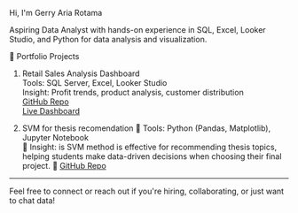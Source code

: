 Hi, I'm Gerry Aria Rotama

Aspiring Data Analyst with hands-on experience in SQL, Excel, Looker Studio, and Python for data analysis and visualization.

📌 Portfolio Projects

1. Retail Sales Analysis Dashboard  
   Tools: SQL Server, Excel, Looker Studio  
   Insight: Profit trends, product analysis, customer distribution  
   [GitHub Repo](https://github.com/gryartma/retail-sales-analysis-dashboard)  
   [Live Dashboard](https://lookerstudio.google.com/reporting/42d155b7-b0ac-4be8-badf-de3492cd4130)


2. SVM for thesis recomendation 
📌 Tools: Python (Pandas, Matplotlib), Jupyter Notebook  
📌 Insight: is SVM method is effective for recommending thesis topics, helping students make data-driven decisions when choosing their final project. 
🔗 [GitHub Repo](https://github.com/gryartma/final-project-recommendation)

---

Feel free to connect or reach out if you're hiring, collaborating, or just want to chat data!
